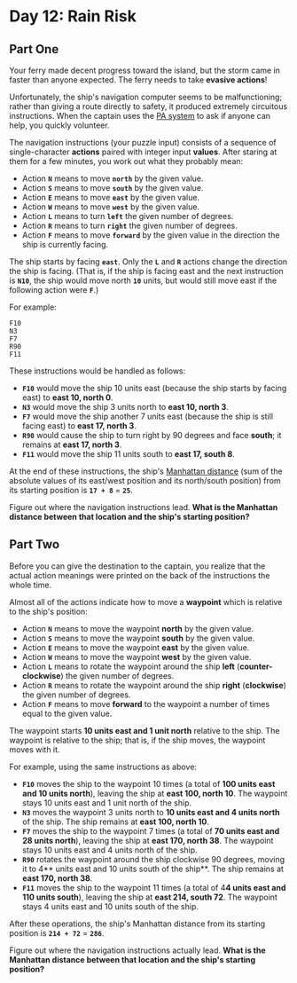 # Day 12: Rain Risk

## Part One
Your ferry made decent progress toward the island, but the storm came in faster than anyone expected. The ferry needs to take **evasive actions**!

Unfortunately, the ship's navigation computer seems to be malfunctioning; rather than giving a route directly to safety, it produced extremely circuitous instructions. When the captain uses the [PA system](https://en.wikipedia.org/wiki/Public_address_system) to ask if anyone can help, you quickly volunteer.

The navigation instructions (your puzzle input) consists of a sequence of single-character **actions** paired with integer input **values**. After staring at them for a few minutes, you work out what they probably mean:

- Action **`N`** means to move **`north`** by the given value.
- Action **`S`** means to move **`south`** by the given value.
- Action **`E`** means to move **`east`** by the given value.
- Action **`W`** means to move **`west`** by the given value.
- Action **`L`** means to turn **`left`** the given number of degrees.
- Action **`R`** means to turn **`right`** the given number of degrees.
- Action **`F`** means to move **`forward`** by the given value in the direction the ship is currently facing.

The ship starts by facing **`east`**. Only the **`L`** and **`R`** actions change the direction the ship is facing. (That is, if the ship is facing east and the next instruction is **`N10`**, the ship would move north **`10`** units, but would still move east if the following action were **`F`**.)

For example:
```
F10
N3
F7
R90
F11
```
These instructions would be handled as follows:

- **`F10`** would move the ship 10 units east (because the ship starts by facing east) to **east 10, north 0**.
- **`N3`** would move the ship 3 units north to **east 10, north 3**.
- **`F7`** would move the ship another 7 units east (because the ship is still facing east) to **east 17, north 3**.
- **`R90`** would cause the ship to turn right by 90 degrees and face **south**; it remains at **east 17, north 3**.
- **`F11`** would move the ship 11 units south to **east 17, south 8**.

At the end of these instructions, the ship's [Manhattan distance](https://en.wikipedia.org/wiki/Taxicab_geometry) (sum of the absolute values of its east/west position and its north/south position) from its starting position is **`17 + 8`** = **`25`**.

Figure out where the navigation instructions lead. **What is the Manhattan distance between that location and the ship's starting position?**

## Part Two
Before you can give the destination to the captain, you realize that the actual action meanings were printed on the back of the instructions the whole time.

Almost all of the actions indicate how to move a **waypoint** which is relative to the ship's position:

- Action **`N`** means to move the waypoint **north** by the given value.
- Action **`S`** means to move the waypoint **south** by the given value.
- Action **`E`** means to move the waypoint **east** by the given value.
- Action **`W`** means to move the waypoint **west** by the given value.
- Action **`L`** means to rotate the waypoint around the ship **left** (**counter-clockwise**) the given number of degrees.
- Action **`R`** means to rotate the waypoint around the ship **right** (**clockwise**) the given number of degrees.
- Action **`F`** means to move **forward** to the waypoint a number of times equal to the given value.

The waypoint starts **10 units east and 1 unit north** relative to the ship. The waypoint is relative to the ship; that is, if the ship moves, the waypoint moves with it.

For example, using the same instructions as above:

- **`F10`** moves the ship to the waypoint 10 times (a total of **100 units east and 10 units north**), leaving the ship at **east 100, north 10**. The waypoint stays 10 units east and 1 unit north of the ship.
- **`N3`** moves the waypoint 3 units north to **10 units east and 4 units north** of the ship. The ship remains at **east 100, north 10**.
- **`F7`** moves the ship to the waypoint 7 times (a total of **70 units east and 28 units north**), leaving the ship at **east 170, north 38**. The waypoint stays 10 units east and 4 units north of the ship.
- **`R90`** rotates the waypoint around the ship clockwise 90 degrees, moving it to 4** units east and 10 units south of the ship**. The ship remains at **east 170, north 38**.
- **`F11`** moves the ship to the waypoint 11 times (a total of 4**4 units east and 110 units south**), leaving the ship at **east 214, south 72**. The waypoint stays 4 units east and 10 units south of the ship.

After these operations, the ship's Manhattan distance from its starting position is **`214 + 72`** = **`286`**.

Figure out where the navigation instructions actually lead. **What is the Manhattan distance between that location and the ship's starting position?**
